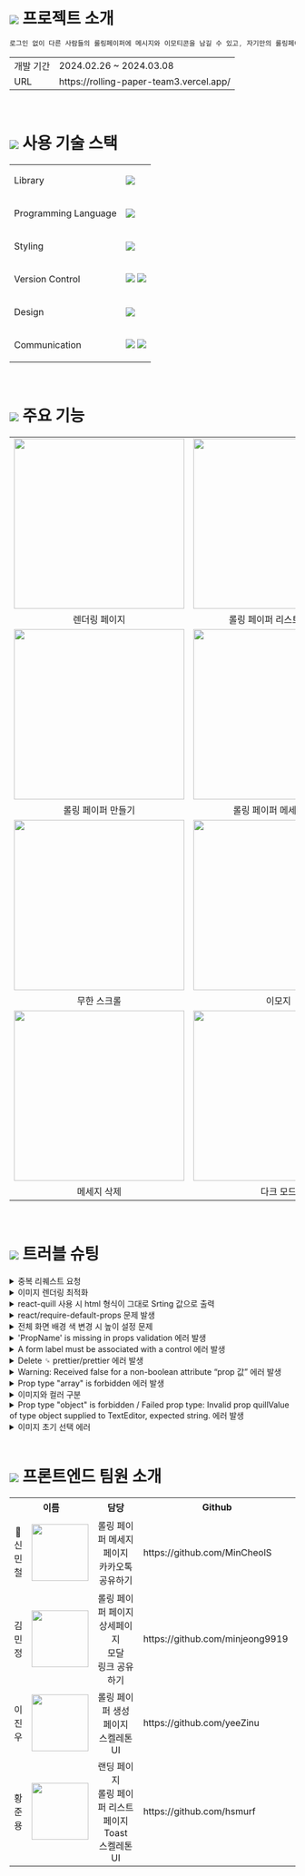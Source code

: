 # <img src="https://rolling-paper-team3.vercel.app/static/media/logo.b0eb23b848f6b7067a8e7055071719d7.svg"> 프로젝트 소개
```javascript
로그인 없이 다른 사람들의 롤링페이퍼에 메시지와 이모티콘을 남길 수 있고, 자기만의 롤링페이퍼를 만들어 다른사람에게 공유할 수 있는 서비스
```
<table>
  <tbody>
    <tr>
      <td>개발 기간</td>
      <td>2024.02.26 ~ 2024.03.08</td>
    </tr>
    <tr>
      <td>URL</td>
      <td>https://rolling-paper-team3.vercel.app/</td>
    </tr>
  </tbody>
</table>

<br />

# <img src="https://rolling-paper-team3.vercel.app/static/media/logo.b0eb23b848f6b7067a8e7055071719d7.svg"> 사용 기술 스택
<table>
  <tbody>
    <tr>
      <tr>
        <td><p>Library</p></td>
        <td><img src="https://img.shields.io/badge/react-61DAFB?style=for-the-badge&logo=react&logoColor=black"> </td>
      </tr>
      <tr>
        <td><p>Programming Language</p></td>
        <td><img src="https://img.shields.io/badge/javascript-F7DF1E?style=for-the-badge&logo=javascript&logoColor=black"></td>
      </tr>
      <tr>
        <td><p>Styling</p></td>
        <td><img src="https://img.shields.io/badge/styled components-DB7093?style=for-the-badge&logo=styled-components&logoColor=white"/></td>
      </tr>
      <tr>
        <td><p>Version Control</p></td>
        <td><img src="https://img.shields.io/badge/git-%23F05033.svg?style=for-the-badge&logo=git&logoColor=white"> <img src="https://img.shields.io/badge/github-%23121011.svg?style=for-the-badge&logo=github&logoColor=white"></td>
      </tr>
      <tr>
        <td><p>Design</p></td>
        <td><img src="https://img.shields.io/badge/figma-%23F24E1E.svg?style=for-the-badge&logo=figma&logoColor=white"></td>
      </tr>
      <tr>
        <td><p>Communication</p></td>
        <td><img src="https://img.shields.io/badge/Notion-%23000000.svg?style=for-the-badge&logo=notion&logoColor=white"> <img src="https://img.shields.io/badge/Discord-%235865F2.svg?style=for-the-badge&logo=discord&logoColor=white"></td>
      </tr>          
    </tr>
  </tbody>
</table>

<br />

# <img src="https://rolling-paper-team3.vercel.app/static/media/logo.b0eb23b848f6b7067a8e7055071719d7.svg"> 주요 기능
<table>
  <tbody>
    <tr>
      <td><img src="https://github.com/MinCheolS/RollingPaper/assets/97032929/7c5f1307-581c-4b48-8168-040ba16fb471" width=300 height=300></td>
      <td><img src="https://github.com/MinCheolS/RollingPaper/assets/97032929/bd54c756-70c9-4133-a25f-18bf5340fed7" width=300 height=300></td>
    </tr>
    <tr>
      <td align="center">렌더링 페이지</td>
      <td align="center">롤링 페이퍼 리스트 페이지</td>
    </tr>
    <tr>
      <td><img src="https://github.com/MinCheolS/RollingPaper/assets/97032929/e55de5c8-feea-41d2-9c01-b77c441f3fdd" width=300 height=300></td>
      <td><img src="https://github.com/MinCheolS/RollingPaper/assets/97032929/57cc30e3-040e-44a6-9372-217fbf6309a7" width=300 height=300></td> 
    </tr>
    <tr>
      <td align="center">롤링 페이퍼 만들기</td>
      <td align="center">롤링 페이퍼 메세지 작성</td>
    </tr>
    <tr>
      <td><img src="https://github.com/MinCheolS/RollingPaper/assets/97032929/141fe44c-ccfb-4d96-ba5f-83a707305925" width=300 height=300></td>
      <td><img src="https://github.com/MinCheolS/RollingPaper/assets/97032929/ed035792-cd72-4eb2-8dc2-29995eb89b89" width=300 height=300></td>
    </tr>
    <tr>
      <td align="center">무한 스크롤</td>
      <td align="center">이모지</td>
    </tr>
    <tr>
      <td><img src="https://github.com/MinCheolS/RollingPaper/assets/97032929/1e5fd10d-183c-4fc9-928a-39a8110b32a2" width=300 height=300></td>
      <td><img src="https://github.com/MinCheolS/RollingPaper/assets/97032929/6561d2fe-2c96-4b83-b57d-34d54fee1f9a" width=300 height=300></td> 
    </tr>
    <tr>
      <td align="center">메세지 삭제</td>
      <td align="center">다크 모드</td>
    </tr>
  </tbody>
</table>

<br />

# <img src="https://rolling-paper-team3.vercel.app/static/media/logo.b0eb23b848f6b7067a8e7055071719d7.svg"> 트러블 슈팅
<details>
  <summary>중복 리퀘스트 요청</summary> <br />

  ``
  문제상황
  ``

  롤링 페이퍼 페이지에서 필요한 데이터와 헤더에 필요한 데이터를 각각에서 GET 요청을 리퀘스트 하였더니 한 페이지 접속 시 같은 요청이 두 번 발생되는 상황이 발생하였습니다. 
  이는 서버의 불필요한 리소스를 발생시키고, 데이터 간의 불일치 및 성능 저하 같은 문제를 야기할 수 있는 것을 인식하였습니다. 
  
  ``
  해결방안
  ``
  
  롤링 페이퍼 페이지에 GET 요청을 통해 필요한 데이터를 받아온 후, 헤더에게 prop을 넘겨줄 데이터들을 객체 형태로 저장하여, 이를 헤더에게 넘겨주는 방식을 채택하였습니다. 
  이렇게 함으로써 불필요한 중복 GET 요청을 최소화하여 서버의 부하를 감소시키고, 성능 및 효율성을 개선하였습니다.

  <br />
</details>

<details>
  <summary>이미지 렌더링 최적화</summary> <br />
  
  ``
  문제상황
  ``
  
  롤링 페이퍼 배경 선택 페이지에서 토글 버튼을 통해 컬러와 이미지를 구분하다보니 하나의 컴포넌트로 이미지를 구현하였습니다.
  그러나 background로 이미지를 처리하다보니 초기 렌더링 속도가 느리다는 문제를 인식하였습니다.
  
  ``
  해결방안
  ``
  
  하나의 컴포넌트로 배경을 선택하기때문에 생긴 문제라고 생각하여 컬러배경과 이미지배경의 컴포넌트를 분리하였고 이미지배경 컴포넌트는 <img> 태그를 사용하여 렌더링 속도를 높엿습니다.

  <br />  
</details>

<details>
  <summary>react-quill 사용 시 html 형식이 그대로 Srting 값으로 출력</summary> <br />
  
  ``
  문제상황
  ``
  
  react-quill 라이브러리를 사용하여 롤링 페이퍼 메세지를 만들어서 전달하는 과정에서  만들었습니다. 
  이 때 작성한 내용을 보여줄 때 html 형식이 그대로 Srting 값으로 출력이 되는 문제점이 발생했습니다.
  
  ``
  해결방안
  ``
  
  dangerouslySetInnerHTML을 이용해 string을 html로 파싱해서 DOM에 추가하는 방식으로 해결하였습니다. 

  <br />
</details>

<details>
  <summary>react/require-default-props 문제 발생</summary> <br />
  
  ``
  문제상황
  ``
  
  토글값을 page에 state로 넣고 토글에 해당하는 컴포넌트에 값을 props로 넘겨줄 때 토글값이 필수가 아니라는 에러가 발생했습니다.
  즉, toggelValue가 토글컴포넌트에 필수적으로 필요한 요소가 아닙니다.
  
  ``
  해결방안
  ``
  
  필수적인 요소가 아닌경우에는 디폴트값을 넣어주면 됩니다.

  ```javascripte
  Toggle.propTypes = {
    onToggle: PropTypes.func.isRequired,
    toggleValue: PropTypes.string,
  };
  Toggle.defaultProps = {
    toggleValue: '',
  };
  ```

  <br />
</details>

<details>
  <summary>전체 화면 배경 색 변경 시 높이 설정 문제</summary> <br />
  
  ``
  문제상황
  ``
  
  뷰포트의 전체 화면에 배경색을 지정하기 위해서 다음과 같은 코드 작성하였습니다.

  ```javascript
  const ContainerDiv = styled.div`
    width: 100vw;
    height: 100vh;
    margin: 0px;
    background-color: ${({ bgColor = 'var(--orange200)' }) => bgColor};
  `;
  ```

  하지만 모바일 화면에서 scroll 발생 시에 over된 부분에는 색상이 적용되지 않는 문제가 발생하였습니다.
  
  <img src="https://github.com/MinCheolS/RollingPaper/assets/97032929/0892f878-82fd-4b02-ab47-eacbce900ceb"> <br />

  **높이 설정 문제**
  : height: 100vh를 사용하면 화면 높이에 딱 맞는 높이를 가지게 됩니다.
    만약 content의 높이가 뷰포트 높이보다 높아져 스크롤이 생기게 되면, 해당 부분에는 background-color가 적용되지 않습니다.
  
  ``
  해결방안
  ``
  
  `overflow: auto` 를 사용함으로써 부모 요소가 뷰포트의 높이를 벗어나더라도 벗어난 부분까지 스타일 적용이 가능해집니다.

  ```javascript
  const ContainerDiv = styled.div`
    width: 100vw;
    height: 100vh;
    margin: 0px;
  	overflow: auto;
    background-color: ${({ bgColor = 'var(--orange200)' }) => bgColor};
  `;
  ```

  <br />
</details>

<details>
  <summary>'PropName' is missing in props validation 에러 발생</summary> <br />
  
  ``
  문제상황
  ``
  
  부모 컴포넌트에서 보낸 이의 이름을 prop으로 넘겨 받으려 하는데 오류가 발생하였습니다.

  <img src="https://github.com/MinCheolS/RollingPaper/assets/97032929/bdd8d109-4602-47c4-bc1f-10bdfc3b7b8d">

  ```javascript
  function RollingCard({ name = 'user' }) {
    return (
      <Container>
        <SenderFrame>
          <ProfileImage>
            <img src={profileImage} alt={profileImage} />
          </ProfileImage>
          <SenderInfo>
            <span>From.</span>
            <em>{name}</em>
          </SenderInfo>
        </SenderFrame>
      </Container>
    );
  }
  ```
  
  ``
  해결방안
  ``
  
  1. prop-type 패키지 설치

  ```jsx
    npm i prop-type --save
  ```

  2. prop-types 모듈을 import 해준 후에 PropTypes를 지정해주어야합니다.

  ```jsx
  RollingCard.propTypes = {
    name: PropTypes.string.isRequired,
  };
  ```

  + 추가적으로 .eslint파일에서 'react/prop-types': ['off'],  을 통해 props 유효성 검사를 off 하여 해결이 가능합니다.

  <br />
</details>

<details>
  <summary>A form label must be associated with a control 에러 발생</summary> <br />
  
  ``
  문제상황
  ``
  
  이 오류는 **`<label>`** 요소와 **`<input>`** 요소가 적절하게 연결되지 않았을 때 발생했으며
  
  다음과 같이 **`htmlFor`** 속성과 **`id`** 속성을 사용하여 올바르게 연결했습니다.

  ```javascript
  <InputContent>
    <label htmlFor="InputFrom" />
    <input id="InputFrom" />
  </InputContent>
  ```

  label과 input을 연결해 줬음에도 다음과 같은 에러가 발생했습니다.

  <img width="691" alt="스크린샷 2024-02-26 오후 3 16 17" src="https://github.com/MinCheolS/RollingPaper/assets/97032929/a02815aa-fc3e-4829-8c62-61de1ed9cd67">

  `"A form label must be associated with a text label"` 오류는 웹 접근성을 위반한 경우 발생하는 오류였습니다.
  
  
  
  ``
  해결방안
  ``
  
  Airbnb 스타일 가이드 경우, **`eslint-plugin-jsx-a11y`** 플러그인을 사용하여 웹 접근성 규칙을 적용합니다.  그 중에 하나가 **`"jsx-a11y/label-has-associated-control"`** 규칙입니다. 

  이 규칙은 **`<label>`** 과 연결된 제어 요소를 확인하고, 이에 대한 적절한 연결을 요구합니다.

  ```jsx
   "rules": {
    "jsx-a11y/label-has-associated-control": [
      "error",
      {
        "labelAttributes": ["htmlFor"],
      }
    ]
  }
  ```

  ```jsx
  "rules": {
    "jsx-a11y/label-has-associated-control": [
      2,
      {
        "labelAttributes": ["htmlFor"]
      }
    ]
  }
  ```

  1. **에러 설정**:
      - ESLint에서는 **`"2"`** 가 **`"error"`** 를 나타냅니다. 두 코드는 동일한 오류를 나타내며, **`"error"`** 를 명시함으로써 명확하게 에러임을 나타냅니다.
        
  3. **규칙 적용**:
      - **`"jsx-a11y/label-has-associated-control"`** 규칙을 설정합니다.
          - 이 규칙은 라벨과 연결된 제어 요소를 확인하고 올바른 연결을 요구합니다.
            
  4. **규칙 옵션 설정**:
      - **`"labelAttributes": ["htmlFor"]`** 로 설정합니다.
          - 이 설정은 라벨과 제어 요소 간의 연결을 확인할 때 고려해야 하는 속성을 지정합니다.
          - **`htmlFor`** 속성만을 고려하도록 설정합니다.

  <br />
</details>

<details>
  <summary>Delete ␍  prettier/prettier 에러 발생</summary> <br />
  
  ``
  문제상황
  ``
  
  프로젝트 환경 setting 중에 코드 끝마다 에러 발생했습니다.

  <img src="https://github.com/MinCheolS/RollingPaper/assets/97032929/3e0e6ae1-3606-4f33-983f-fab3dd9a0e9e">

  endOfLine에서 설정한 CRLF에 문제 = 즉, 각각 새로운 줄 바꿈을 바꾸는 방식에 대한 설정값이 CRLF로 되어있음이 문제였습니다.
  
  - LF(Line Feed(\n)) : 현재 커서의 위치에서 한 줄을 커서의 위치 변화 없이 아래로 내리는 방식입나다.
  
  - CR:Carriage Return(\r): 현재 줄에서 커서의 위치를 맨 앞으로 옮기는 방식입니다.
  
  ``
  해결방안
  ``
  
  맥북의 경우 LF, 윈도우는 CRLF가 기본 설정 값이다. 환경 세팅이 맥북에서 이루어졌기 때문에 LF로 변경하여주니 해결 되었습니다.
  
  <img src="https://github.com/MinCheolS/RollingPaper/assets/97032929/5d309bcf-ff77-405b-bc66-c255558952e7">
  
  추가적으로, 이런 에러를 방지/해결하기 위해서는 .eslint 파일에서 endOfline 에 내용을 추가하거나 변경하면 됩니다.

  <br />
</details>

<details>
  <summary>Warning: Received false for a non-boolean attribute “prop 값” 에러 발생</summary> <br />
  
  ``
  문제상황
  ``
  
  부모 컴포넌트로부터 visible 값을 prop으로 받아와 자식 요소가 존재 유무를 제어하려고 했습니다.

  ```jsx
  function DetailCard({ visible, onClick = null }) {
    return <BackgroundDiv visible={visible} onClick={() => onClick()} />;
  }
  
  DetailCard.propTypes = {
    visible: PropTypes.bool.isRequired,
    onClick: PropTypes.func.isRequired,
  };
  
  const BackgroundDiv = styled.div`
    background: rgba(0, 0, 0, 0.6);
    visibility: ${({ visible }) => (visible ? 'visible' : 'hidden')};
    width: 100%;
    height: 100%;
    position: absolute;
  `
  ```
  
  하지만 다음과 같은 오류 발생
  
  <img src="https://github.com/MinCheolS/RollingPaper/assets/97032929/8400f1d0-63c5-40e6-8a1a-1272783ed449">

  Styled Components의 컴포넌트에게 props로 전달되기를 희망했던 값이 리액트나 HTML의 Attributes로 DOM을 조작하기를 희망하는 것으로 이해하여 이러한 에러가 발생합니다.
  
  = visible이라는 속성을 부여했을 때, styledComponenet의 prop으로 주는 것인지 html 속성으로 주는 것인지 모르기 때문에 발생했습니다.
  
  ``
  해결방안
  ``
  
  사용할 속성명 앞에 $ 기호를 붙여 transient prop으로 명시한 후에 DOM 요소로 전달되지 않게 하면 됩니다.

  ```jsx
  import React from 'react';
  import { styled } from 'styled-components';
  import PropTypes from 'prop-types';
  
  function DetailCard({ $visible, onClick = null }) {
    return <BackgroundDiv $visible={$visible} onClick={() => onClick()} />;
  }
  
  DetailCard.propTypes = {
    $visible: PropTypes.bool.isRequired,
    onClick: PropTypes.func.isRequired,
  };
  
  const BackgroundDiv = styled.div`
    background: rgba(0, 0, 0, 0.6);
    visibility: ${({ $visible }) => ($visible ? 'visible' : 'hidden')};
    width: 100%;
    height: 100%;
    position: absolute;
  `;
  
  export default DetailCard;
  ```

  <br />
</details>

<details>
  <summary>Prop type "array" is forbidden 에러 발생</summary> <br />
  
  ``
  문제상황
  ``
  
  부모 컴포넌트에서 배열 타입의 props를 받아야 하는데 오류가 발생했습니다.

  <img src="https://github.com/MinCheolS/RollingPaper/assets/97032929/ec18fe0c-7f0e-4b52-8873-46132c80422b">

  ```jsx
  CardData.propTypes = {
    cardData: PropTypes.array.isRequired,
  };
  ```
  
  airbnb eslint에서는 PropsType을  array나 object로하면 더 구체적으로 작성하라고 에러가 납니다.
  
  이유는 ? 
  
  1. array of objects [{name:'ABC'},{name:'XYZ'}]
  2. array of strings ['Lorem','Ipsum']
  3. array of integers [2,4,66,4]
  4. array of nested arrays [['d'],[[{name:'a'},{name:'b'}]]]
  5. array of functions [foo,bar]
  
  어떤 타입으로 구성되어 있는지 확인 어렵기 때문입니다.
  
  그래서 `arrayOf( )`나 `objectOf( )`로 안에 구체적으로 타입을 작성해줘야 합니다.
  
  but 한 가지 타입만 작성할 수 있습니다.
  
  ``
  해결방안
  ``
  
  1.내가 받아올 props가 배열 → 객체 → 문자,숫자로 구성되어 있어서 `arrayOf()` 로 할려면 `shape()`로 받아올 객체 데이터 타입을 다 입력해줍니다.

  ```jsx
  CardData.propTypes = {
    cardData: PropTypes.arrayOf(
      PropTypes.shape({
        id: PropTypes.number.isRequired,
        backgroundColor: PropTypes.string.isRequired,
        backgroundImageURL: PropTypes.string.isRequired,
        name: PropTypes.string.isRequired,
        messageCount: PropTypes.number.isRequired
      })
    )
  }
  ```
  
  2.`instanceOf()`를 사용하는 것입니다.
  
  ```jsx
  CardData.propTypes = {
    cardData: PropTypes.instanceOf(Array).isRequired,
  };
  ```

  <br />
</details>

<details>
  <summary>이미지와 컬러 구분</summary> <br />
  
  ``
  문제상황
  ``
  
  페이지에서 컬러와 이미지를 각각의 배열로 만들어 props로 내려주었으나 토글 값이 color 일 때 적용이 되지 않는 현상이 발생했습니다.
  
  하나의 props를 사용하고 있어 최종적으로 받는 컴포넌트에서는 현재 값이 컬러인지 이미지 url 인지 구분할 수 없었습니다.
  
  ``
  해결방안
  ``
  
  자바스크립트의 기본 기능 중 하나인 startsWith() 메서드를 활용하였습니다.
  
  이 안의 내용이 있다면 true, 없다면 false를 반환하기 때문에, 이후 삼항연산자로 처리를 하였습니다.
  
  ```jsx
    background: ${({ img }) =>
      img.startsWith('http')
        ? `url(${img}) center / cover no-repeat, rgba(255, 255, 255, 0.3)`
        : `${img}`};
  ```

  <br />
</details>

<details>
  <summary>Prop type "object" is forbidden / Failed prop type: Invalid prop quillValue of type object supplied to TextEditor, expected string. 에러 발생</summary> <br />
  
  ``
  문제상황
  ``
  
  프로젝트에서 react-quill 라이브러리를 통해서 작성한 값을 Props 전달하는 과정에서 발생한 오류가 발생했습니다.

  1.

  <img width="1054" alt="스크린샷 2024-02-28 오후 4 12 59" src="https://github.com/MinCheolS/RollingPaper/assets/97032929/b5508e62-c9f9-47e9-883d-0ae6e5b1ff9e">

  **`react-quill`** 라이브러리를 통해서 작성한 값의 상태를 보면 **`object`** 로 나옵니다.
  
  그래서 **`quillValue`** 라는 값에 **`PropTypes.object.isRequired`** 지정했더니 위의 오류가 발생했습니다.
  
  ```jsx
  TextEditor.propTypes = {
    quillValue: PropTypes.object.isRequired,
    setQuillValue: PropTypes.func.isRequired,
    onChange: PropTypes.func.isRequired,
  };
  ```
  
  2.
  
  <img width="888" alt="스크린샷 2024-02-28 오후 4 11 58" src="https://github.com/MinCheolS/RollingPaper/assets/97032929/69ef43bd-1d84-4427-8818-6f636a39677d">

  **`quillValue`** 작성하기 전의 값 상태를 보면 **`string`** 으로 나옵니다. 
  
  그래서 **`quillValue`** 라는 값에 **`PropTypes.string.isRequired`** 지정하고,
  
  글을 작성했더니 **`Type`** 이 **`object`** 로 수정을 해야한다고 합니다.
  
  ```jsx
  TextEditor.propTypes = {
    quillValue: PropTypes.string.isRequired,
    setQuillValue: PropTypes.func.isRequired,
    onChange: PropTypes.func.isRequired,
  };
  
  ```
  
  - 즉, **`quillValue`** 값을 입력하기 전에는 초기값으로 **`string type`** 을 가지고 있다가,

    글을 입력하게 되면 **`object type`** 으로 변하는 문제로 인해 위의 오류가 발생했던 것입니다.
  
  ``
  해결방안
  ``
  
  **`oneOfType`** 을 사용해서 해결했습니다.

  **`oneOfType`** 은 배열에 포함된 타입 중에서 하나를 만족하면 유효한 것으로 간주됩니다.
  
  ```jsx
  TextEditor.propTypes = {
    quillValue: PropTypes.oneOfType([PropTypes.string, PropTypes.object])
      .isRequired,
    setQuillValue: PropTypes.func.isRequired,
    onChange: PropTypes.func.isRequired,
  };
  ```

  <br />
</details>

<details>
  <summary>이미지 초기 선택 에러</summary> <br />
  
  ``
  문제상황
  ``
  
  초기 렌더링 시 color 값 중 맨 처음이 check 되어있는 상태로 렌더링 되어야 하는데 초기값을 전달해주었음에도 check되었다는 이미지가 나타나지 않았으며.
  
  리스트에서 이미지를 검사하는 부분의 초기값이 제대로 전달되지 않았습니다.

  ```jsx
    const [userSelectedColor, setUserSelectedColor] = useState('beige');
  ```
  
  ``
  해결방안
  ``
  
  초기값을 설정해주었습니다.

  ```jsx
  const [userSelectedColor, setUserSelectedColor] = useState(selectedColor);
  
  BgList.defaultProps = {
    images: [],
    onSelectColor: () => {},
    onSelectImg: () => {},
    selectedColor: 'beige',
  };
  ```

  <br />
</details>


<br />

# <img src="https://rolling-paper-team3.vercel.app/static/media/logo.b0eb23b848f6b7067a8e7055071719d7.svg"> 프론트엔드 팀원 소개
<table>
  <tbody>
    <tr>
      <tr>
        <th colspan="2">이름</th>
        <th width="250">담당</th>
        <th width="300">Github</th>
      </tr>
      <tr>
        <td align="center"><p>🚩신민철</p></td>
        <td><img src="https://avatars.githubusercontent.com/u/97032929?v=4" width=100 height=100> </td>
        <td align="center">
          롤링 페이퍼 메세지 페이지 <br />
          카카오톡 공유하기
        </td>
        <td>https://github.com/MinCheolS</td>
      </tr>
      <tr>
        <td align="center"><p>김민정</p></td>
        <td><img src="https://avatars.githubusercontent.com/u/110798291?v=4" width=100 height=100> </td>
        <td align="center">
          롤링 페이퍼 페이지 <br />
          상세페이지 <br />
          모달 <br />
          링크 공유하기
        </td>
        <td>https://github.com/minjeong9919</td>
      </tr>
      <tr>
        <td align="center"><p>이진우</p></td>
        <td><img src="https://avatars.githubusercontent.com/u/33426203?v=4" width=100 height=100> </td>
        <td align="center">
          롤링 페이퍼 생성 페이지 <br />
          스켈레톤 UI
        </td>
        <td>https://github.com/yeeZinu</td>
      </tr>
      <tr>
        <td align="center"><p>황준용</p></td>
        <td><img src="https://avatars.githubusercontent.com/u/107796704?v=4" width=100 height=100> </td>
        <td align="center">
          랜딩 페이지 <br />
          롤링 페이퍼 리스트 페이지 <br />
          Toast <br />
          스켈레톤 UI
        </td>
        <td>https://github.com/hsmurf</td>
      </tr>
    </tr>
  </tbody>
</table>
